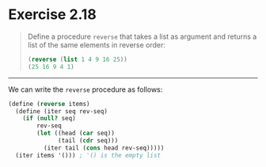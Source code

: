 # Exercise 2.18

> Define a procedure `reverse` that takes a list as argument and returns a list of the same elements in reverse order:
> ```scheme
> (reverse (list 1 4 9 16 25))
> (25 16 9 4 1)
> ```

---

We can write the `reverse` procedure as follows:
```scheme
(define (reverse items)
  (define (iter seq rev-seq)
    (if (null? seq)
        rev-seq
        (let ((head (car seq))
              (tail (cdr seq)))
          (iter tail (cons head rev-seq)))))
  (iter items '())) ; '() is the empty list
```
